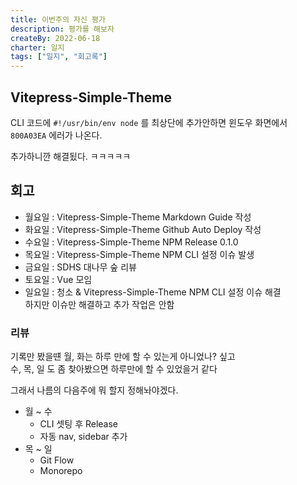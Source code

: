 ```yaml
---
title: 이번주의 자신 평가
description: 평가를 해보자
createBy: 2022-06-18
charter: 일지
tags: ["일지", "회고록"]
---
```


## Vitepress-Simple-Theme

CLI 코드에 `#!/usr/bin/env node` 를 최상단에 추가안하면
윈도우 화면에서 `800A03EA` 에러가 나온다.

추가하니깐 해결됬다. ㅋㅋㅋㅋㅋ

## 회고

-   월요일 : Vitepress-Simple-Theme Markdown Guide 작성
-   화요일 : Vitepress-Simple-Theme Github Auto Deploy 작성
-   수요일 : Vitepress-Simple-Theme NPM Release 0.1.0
-   목요일 : Vitepress-Simple-Theme NPM CLI 설정 이슈 발생
-   금요일 : SDHS 대나무 숲 리뷰
-   토요일 : Vue 모임
-   일요일 : 청소 & Vitepress-Simple-Theme NPM CLI 설정 이슈 해결  
    하지만 이슈만 해결하고 추가 작업은 안함

### 리뷰

기록만 봤을떈 월, 화는 하루 만에 할 수 있는게 아니었나? 싶고  
수, 목, 일 도 좀 찾아봤으면 하루만에 할 수 있었을거 같다

그래서 나름의 다음주에 뭐 할지 정해놔야겠다.

-   월 ~ 수
    -   CLI 셋팅 후 Release
    -   자동 nav, sidebar 추가
-   목 ~ 일
    -   Git Flow
    -   Monorepo
